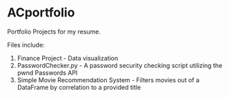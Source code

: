# ACportfolio
Portfolio Projects for my resume.

Files include:

1. Finance Project - Data visualization
2. PasswordChecker.py - A password security checking script utilizing the pwnd Passwords API
3. Simple Movie Recommendation System - Filters movies out of a DataFrame by correlation to a provided title
